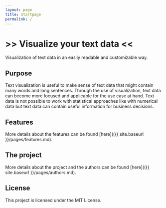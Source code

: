 ```yaml
---
layout: page
title: Startpage
permalink: /
---
```


# >> Visualize your text data  <<

Visualization of text data in an easily readable and customizable way.

## Purpose

Text visualization is useful to make sense of text data that might contain many words and long sentences. Through the use of visualization, text data can become more focused and applicable for the use case at hand. Text data is not possible to work with statistical approaches like with numerical data but text data can contain useful information for business decisions.


## Features

More details about the features can be found [here](({{ site.baseurl }}/pages/features.md).


## The project

More details about the project and the authors can be found [here](({{ site.baseurl }}/pages/authors.md).


## License

This project is licensed under the MIT License.

